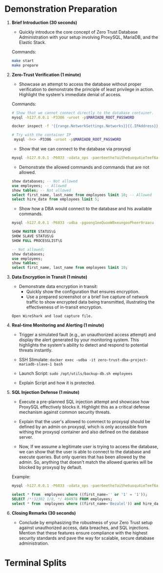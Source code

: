 # Demonstration Preparation
1. **Brief Introduction (30 seconds)**
   - Quickly introduce the core concept of Zero Trust Database Administration with your setup involving ProxySQL, MariaDB, and the Elastic Stack.
   
   Commands:
   ```bash
   make start
   make prepare
   ```
2. **Zero-Trust Verification (1 minute)**
   - Showcase an attempt to access the database without proper verification to demonstrate the principle of least privilege in action. Highlight the system's immediate denial of access.

   Commands:
   ```bash
   # Show that we cannot connect directly to the database container.
   mysql -h127.0.0.1 -P3306 -uroot -p$MARIADB_ROOT_PASSWORD
   
   docker inspect -f '{{range.NetworkSettings.Networks}}{{.IPAddress}}{{end}}' zero-trust-dba-project-mariadb-master-1

   # Try with the container IP
    mysql -h<> -P3306 -uroot -p$MARIADB_ROOT_PASSWORD
   ```

    - Show that we can connect to the database via proxysql
    ```bash
    mysql -h127.0.0.1 -P6033 -udata_ops -paer6eethe7aiShe6uoqu4ieTeef6aig3 --prompt='PSSQL data_ops> '
    ```

    - Demonstrate the allowed commands and commands that are not allowed.
    ```sql
    show databases; -- Not allowed
    use employees; -- Allowed
    show tables; -- Not allowed
    select first_name, last_name from employees limit 10; -- Allowed
    select hire_date from employees limit 5;
    ```

    - Show how a DBA would connect to the database and his available commands.
    ```bash
    mysql -h127.0.0.1 -P6033 -udba -pgoong1eeQuooW0xeungooPheer9raacu
    ```
    ```sql
    SHOW MASTER STATUS\G
    SHOW SLAVE STATUS\G
    SHOW FULL PROCESSLIST\G
    
    -- Not allowed;
    show databases;
    use employees;
    show tables;
    select first_name, last_name from employees limit 10;
    ```

3. **Data Encryption in Transit (1 minute)**
   - Demonstrate data encryption in transit:
     - Quickly show the configuration that ensures encryption.
     - Use a prepared screenshot or a brief live capture of network traffic to show encrypted data being transmitted, illustrating the effectiveness of in-transit encryption.

    `Open WireShark and load capture file.`

4. **Real-time Monitoring and Alerting (1 minute)**
   - Trigger a simulated fault (e.g., an unauthorized access attempt) and display the alert generated by your monitoring system. This highlights the system's ability to detect and respond to potential threats instantly.

    - SSH Slimulate: `docker exec -udba -it zero-trust-dba-project-mariadb-slave-1 bash`
    - Launch Script: `sudo /opt/utils/backup-db.sh employees`
    - Explain Script and how it is protected.


5. **SQL Injection Defense (1 minute)**
   - Execute a pre-planned SQL injection attempt and showcase how ProxySQL effectively blocks it. Highlight this as a critical defense mechanism against common security threats.

    - Explain that the user's allowed to commect to proxysql should be defined by an admin on proxysql, which is only accessible from withing the proxysql container and also defined on the database server.

    - Now, If we assume a legitimate user is trying to access the database, we can show that the user is able to connect to the database and execute queries. But only queries that has been allowed by the admin.
    So, anything that doesn't match the allowed queries will be blocked by proxysql by default.

    Example:
    ```bash
    mysql -h127.0.0.1 -P6033 -udata_ops -paer6eethe7aiShe6uoqu4ieTeef6aig3 --prompt='PSSQL data_ops> '
    ```
    ```sql
    select * from  employees where ((first_name='' or '1' = '1'));
    SELECT /*!32302 1/0, */ 494978 FROM employees;
    select * from  employees where ((first_name='Bezalel')) and hire_date='1996-11-27' limit 2;
    ```

6. **Closing Remarks (30 seconds)**
   - Conclude by emphasizing the robustness of your Zero Trust setup against unauthorized access, data breaches, and SQL injections. Mention that these features ensure compliance with the highest security standards and pave the way for scalable, secure database administration.





# Terminal Splits

